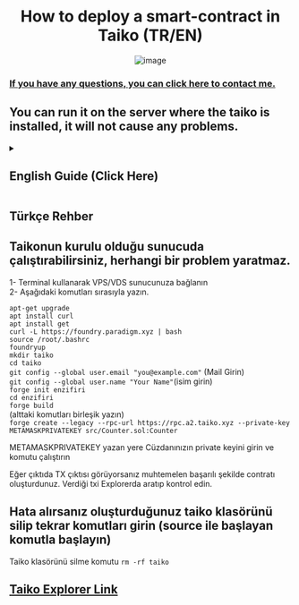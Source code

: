 <h1 align="center"> How to deploy a smart-contract in Taiko (TR/EN) </h1>
<div align="center">

![image](https://user-images.githubusercontent.com/76253089/213913953-832675ec-a344-4de2-a05c-427306f26d7f.png) 
</div>

<h3> 

[If you have any questions, you can click here to contact me.](https://enzifiri.me/)

</h3>

## You can run it on the server where the taiko is installed, it will not cause any problems.

<details>

<summary> 
<h2> English Guide (Click Here) </summary> </h2>

1- Connect to your VPS/VDS server using terminal. <br>
2- Enter the commands below. 


`apt-get upgrade`  <br>
`apt install curl` <br>
`apt install get` <br>
`curl -L https://foundry.paradigm.xyz | bash` <br>
`source /root/.bashrc` <br>
`foundryup` <br>
`mkdir taiko` <br>
`cd taiko` <br>
`git config --global user.email "you@example.com"` <br>
`git config --global user.name "Your Name"` <br>
`forge init enzifiri` <br>
`cd enzifiri` <br>
`forge build` <br>
(Combine the commands below.) <br>
`forge create --legacy --rpc-url https://rpc.a2.taiko.xyz --private-key METAMASKPRIVATEKEY src/Counter.sol:Counter` <br>



Replace METAMASKPRIVATEKEY with your private wallet key. <br>

Congratulations, if you see the tx hash in your output, you have successfully created your contract. You can view the output from explorer. <br>

<h2> 

[Taiko Explorer Link](https://l2explorer.a1.taiko.xyz/)

</h2>


</details>


<summary> 

<h2> Türkçe Rehber </summary> </h2>

## Taikonun kurulu olduğu sunucuda çalıştırabilirsiniz, herhangi bir problem yaratmaz.

1- Terminal kullanarak VPS/VDS sunucunuza bağlanın <br>
2- Aşağıdaki komutları sırasıyla yazın. 


`apt-get upgrade`  <br>
`apt install curl` <br>
`apt install get` <br>
`curl -L https://foundry.paradigm.xyz | bash` <br>
`source /root/.bashrc` <br>
`foundryup` <br>
`mkdir taiko` <br>
`cd taiko` <br>
`git config --global user.email "you@example.com"` (Mail Girin)<br> 
`git config --global user.name "Your Name"`(isim girin) <br>
`forge init enzifiri` <br>
`cd enzifiri` <br>
`forge build` <br>
(alttaki komutları birleşik yazın) <br>
``` forge create --legacy --rpc-url https://rpc.a2.taiko.xyz --private-key METAMASKPRIVATEKEY src/Counter.sol:Counter ``` <br>


METAMASKPRIVATEKEY yazan yere Cüzdanınızın private keyini girin ve komutu çalıştırın <br>

Eğer çıktıda TX çıktısı görüyorsanız muhtemelen başarılı şekilde contratı oluşturdunuz. Verdiği txi Explorerda aratıp kontrol edin. <br>

## Hata alırsanız oluşturduğunuz taiko klasörünü silip tekrar komutları girin (source ile başlayan komutla başlayın) <br>

Taiko klasörünü silme komutu `rm -rf taiko`

<h2> 

[Taiko Explorer Link](https://l2explorer.a1.taiko.xyz/)

</h2>

